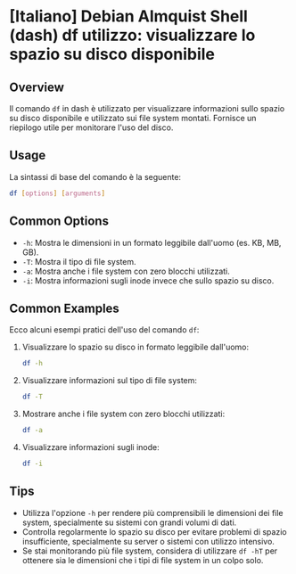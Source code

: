 # [Italiano] Debian Almquist Shell (dash) df utilizzo: visualizzare lo spazio su disco disponibile

## Overview
Il comando `df` in dash è utilizzato per visualizzare informazioni sullo spazio su disco disponibile e utilizzato sui file system montati. Fornisce un riepilogo utile per monitorare l'uso del disco.

## Usage
La sintassi di base del comando è la seguente:

```bash
df [options] [arguments]
```

## Common Options
- `-h`: Mostra le dimensioni in un formato leggibile dall'uomo (es. KB, MB, GB).
- `-T`: Mostra il tipo di file system.
- `-a`: Mostra anche i file system con zero blocchi utilizzati.
- `-i`: Mostra informazioni sugli inode invece che sullo spazio su disco.

## Common Examples
Ecco alcuni esempi pratici dell'uso del comando `df`:

1. Visualizzare lo spazio su disco in formato leggibile dall'uomo:

    ```bash
    df -h
    ```

2. Visualizzare informazioni sul tipo di file system:

    ```bash
    df -T
    ```

3. Mostrare anche i file system con zero blocchi utilizzati:

    ```bash
    df -a
    ```

4. Visualizzare informazioni sugli inode:

    ```bash
    df -i
    ```

## Tips
- Utilizza l'opzione `-h` per rendere più comprensibili le dimensioni dei file system, specialmente su sistemi con grandi volumi di dati.
- Controlla regolarmente lo spazio su disco per evitare problemi di spazio insufficiente, specialmente su server o sistemi con utilizzo intensivo.
- Se stai monitorando più file system, considera di utilizzare `df -hT` per ottenere sia le dimensioni che i tipi di file system in un colpo solo.